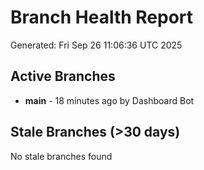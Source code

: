 # Branch Health Report
Generated: Fri Sep 26 11:06:36 UTC 2025

## Active Branches
- **main** - 18 minutes ago by Dashboard Bot

## Stale Branches (>30 days)
No stale branches found
